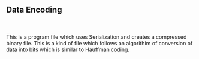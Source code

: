 <h2>Data Encoding</h2>
<br><br>
This is a program file which uses Serialization and creates a compressed binary file. This is a kind of file which follows an algorithim of conversion of data into bits which is similar to Hauffman coding.
